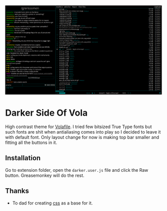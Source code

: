 ![voladark](https://raw.githubusercontent.com/Szero/darker-side-of-vola/master/voladark.png)

Darker Side Of Vola
===================

High contrast theme for [Volafile](https://volafile.io).
I tried few bitsized True Type fonts but such fonts are
shit when antialiasing comes into play so I decided to leave it with default font.
Only layout change for now is making top bar smaller and fitting all the buttons in it.

Installation
------------

Go to extension folder, open the `darker.user.js` file and click the Raw button. Greasemonkey will do the rest.

Thanks
------

- To dad for creating [css](https://userstyles.org/styles/103946/as-dark-as-my-soul) as a base for it.

